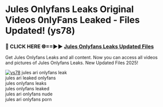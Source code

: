 # Jules Onlyfans Leaks Original Videos 0nlyFans Leaked - Files Updated! (ys78)

<h3>🔴 CLICK HERE 🌐==►► <a href="https://best4dudes.click/HH4t6V" rel="nofollow">Jules Onlyfans Leaks Updated Files</a></h3>

Get Jules Onlyfans Leaks and all content. Now you can access all videos and pictures of Jules Onlyfans Leaks. New Updated Files 2025!

[![ys78](https://github.com/user-attachments/assets/8c521d6e-e6e3-4a75-9320-d58ab9d79d5b)](https://best4dudes.click/HH4t6V)
jules ari onlyfans leak<br>
jules ari leaked onlyfans<br>
jules onlyfans leaks<br>
jules onlyfans leaked<br>
jules ari onlyfans nude<br>
jules ari onlyfans porn